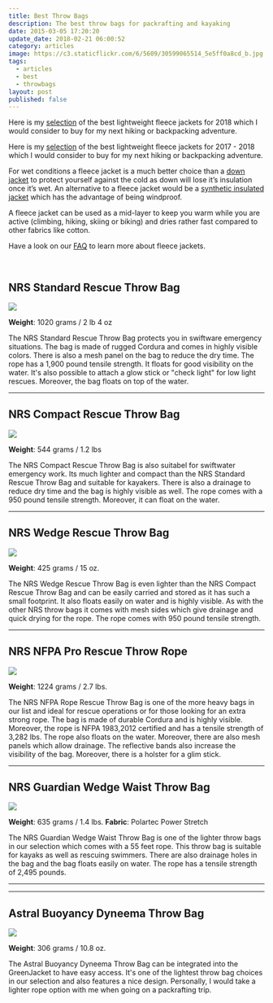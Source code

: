 ```yaml
---
title: Best Throw Bags
description: The best throw bags for packrafting and kayaking
date: 2015-03-05 17:20:20
update_date: 2018-02-21 06:00:52
category: articles
image: https://c3.staticflickr.com/6/5609/30599065514_5e5ff0a8cd_b.jpg
tags:
  - articles
  - best
  - throwbags
layout: post
published: false
---
```


Here is my <a href="#table">selection</a>  of the best lightweight fleece jackets for 2018 which I would consider to buy for my next hiking or backpacking adventure.

Here is my [selection](#the-best-fleece-jackets-of-2018) of the best lightweight fleece jackets for 2017 - 2018 which I would consider to buy for my next hiking or backpacking adventure.

For wet conditions a fleece jacket is a much better choice than a [down jacket](http://www.hikeventures.com/best-down-jackets/) to protect yourself against the cold as down will lose it’s insulation once it’s wet. An alternative to a fleece jacket would be a [synthetic insulated jacket](http://www.hikeventures.com/best-synthetic-insulated-jackets/) which has the advantage of being windproof.

A fleece jacket can be used as a mid-layer to keep you warm while you are active (climbing, hiking, skiing or biking) and dries rather fast compared to other fabrics like cotton.

Have a look on our [FAQ](#faq-on-fleece-jackets) to learn more about fleece jackets.

<amp-img src="https://farm6.staticflickr.com/5479/9596226393_34ba3b93fb_b.jpg" width="1024" height="683" alt="Best Throw Bags" layout="responsive"></amp-img>

<br>
<!--more-->

## NRS Standard Rescue Throw Bag

<a rel="nofollow" target="_blank"  href="https://www.amazon.com/gp/product/B00241ITYC/ref=as_li_tl?ie=UTF8&camp=1789&creative=9325&creativeASIN=B00241ITYC&linkCode=as2&tag=hikeve-20&linkId=17f9e01def77e250d7eff4292bcb31e1"><img border="0" src="//ws-na.amazon-adsystem.com/widgets/q?_encoding=UTF8&MarketPlace=US&ASIN=B00241ITYC&ServiceVersion=20070822&ID=AsinImage&WS=1&Format=_SL250_&tag=hikeve-20" ></a><img src="//ir-na.amazon-adsystem.com/e/ir?t=hikeve-20&l=am2&o=1&a=B00241ITYC" width="1" height="1" border="0" alt="NRS Standard Rescue Throw Bag" style="border:none !important; margin:0px !important;" />

**Weight**: 1020 grams / 2 lb 4 oz

The NRS Standard Rescue Throw Bag protects you in swiftware emergency situations. The bag is made of rugged Cordura and comes in highly visible colors. There is also a mesh panel on the bag to reduce the dry time.
The rope has a 1,900 pound tensile strength. It floats for good visibility on the water. It's also possible to attach a glow stick or "check light" for low light rescues. Moreover, the bag floats on top of the water.

<script type="text/javascript">
amzn_assoc_tracking_id = "hikeve-20";
amzn_assoc_ad_mode = "manual";
amzn_assoc_ad_type = "smart";
amzn_assoc_marketplace = "amazon";
amzn_assoc_region = "US";
amzn_assoc_design = "enhanced_links";
amzn_assoc_asins = "B00241ITYC";
amzn_assoc_placement = "adunit";
amzn_assoc_linkid = "e93c39148d92a652fd81f3e0964d2fc1";
</script>
<script src="//z-na.amazon-adsystem.com/widgets/onejs?MarketPlace=US"></script>

---

## NRS Compact Rescue Throw Bag

<a rel="nofollow" href="https://www.amazon.com/NRS-Compact-Rescue-Throw-Orange/dp/B000GKBBXY/ref=as_li_ss_il?s=sporting-goods&ie=UTF8&qid=1519198682&sr=1-4&keywords=nrs+throw+bag&dpID=4165WYnpBsL&preST=_SY300_QL70_&dpSrc=srch&linkCode=li3&tag=hikeve-20&linkId=bc8bbacf5f7614d2f4b17487c4e0ee3e" target="_blank"><img border="0" src="//ws-na.amazon-adsystem.com/widgets/q?_encoding=UTF8&ASIN=B000GKBBXY&Format=_SL250_&ID=AsinImage&MarketPlace=US&ServiceVersion=20070822&WS=1&tag=hikeve-20" ></a><img src="https://ir-na.amazon-adsystem.com/e/ir?t=hikeve-20&l=li3&o=1&a=B000GKBBXY" width="1" height="1" border="0" alt="NRS Compact Rescue Throw Bag" style="border:none !important; margin:0px !important;" />

**Weight**: 544 grams / 1.2 lbs

The NRS Compact Rescue Throw Bag is also suitabel for swiftwater emergency work. Its much lighter and compact than the NRS Standard Rescue Throw Bag and suitable for kayakers.
There is also a drainage to reduce dry time and the bag is highly visible as well. The rope comes with a 950 pound tensile strength. Moreover, it can float on the water.

<script type="text/javascript">
amzn_assoc_tracking_id = "hikeve-20";
amzn_assoc_ad_mode = "manual";
amzn_assoc_ad_type = "smart";
amzn_assoc_marketplace = "amazon";
amzn_assoc_region = "US";
amzn_assoc_design = "enhanced_links";
amzn_assoc_asins = "B000GKBBXY";
amzn_assoc_placement = "adunit";
amzn_assoc_linkid = "6a32c6ca044ab2495ff696059d46339e";
</script>
<script src="//z-na.amazon-adsystem.com/widgets/onejs?MarketPlace=US"></script>

---

## NRS Wedge Rescue Throw Bag

<a rel="nofollow" href="https://www.amazon.com/NRS-Wedge-Rescue-Throw-Yellow/dp/B0028EHPTA/ref=as_li_ss_il?s=sporting-goods&ie=UTF8&qid=1519198880&sr=1-6&keywords=nrs+throw+bag&dpID=413uElsBYcL&preST=_SX300_QL70_&dpSrc=srch&linkCode=li3&tag=hikeve-20&linkId=a93efa719d79a0de421219892b080518" target="_blank"><img border="0" src="//ws-na.amazon-adsystem.com/widgets/q?_encoding=UTF8&ASIN=B0028EHPTA&Format=_SL250_&ID=AsinImage&MarketPlace=US&ServiceVersion=20070822&WS=1&tag=hikeve-20" ></a><img src="https://ir-na.amazon-adsystem.com/e/ir?t=hikeve-20&l=li3&o=1&a=B0028EHPTA" width="1" height="1" border="0" alt=" NRS Wedge Rescue Throw Bag" style="border:none !important; margin:0px !important;" />

**Weight**: 425 grams / 15 oz.

The NRS Wedge Rescue Throw Bag is even lighter than the NRS Compact Rescue Throw Bag and can be easily carried and stored as it has such a small footprint.
It also floats easily on water and is highly visible. As with the other NRS throw bags it comes with mesh sides which give drainage and quick drying for the rope.
The rope comes with 950 pound tensile strength.

<script type="text/javascript">
amzn_assoc_tracking_id = "hikeve-20";
amzn_assoc_ad_mode = "manual";
amzn_assoc_ad_type = "smart";
amzn_assoc_marketplace = "amazon";
amzn_assoc_region = "US";
amzn_assoc_design = "enhanced_links";
amzn_assoc_asins = "B0028EHPTA";
amzn_assoc_placement = "adunit";
amzn_assoc_linkid = "2c20b01d2333e70a0c25c63bed7ee7dc";
</script>
<script src="//z-na.amazon-adsystem.com/widgets/onejs?MarketPlace=US"></script>

---

## NRS NFPA Pro Rescue Throw Rope

<a rel="nofollow" href="https://www.amazon.com/NRS-Pro-Rescue-Throw-Rope-Yellow/dp/B00097IE16/ref=as_li_ss_il?s=sporting-goods&ie=UTF8&qid=1519198947&sr=1-8&keywords=nrs+throw+bag&linkCode=li3&tag=hikeve-20&linkId=bd2a371829d4ebb5841f87e375d7f57c" target="_blank"><img border="0" src="//ws-na.amazon-adsystem.com/widgets/q?_encoding=UTF8&ASIN=B00097IE16&Format=_SL250_&ID=AsinImage&MarketPlace=US&ServiceVersion=20070822&WS=1&tag=hikeve-20" ></a><img src="https://ir-na.amazon-adsystem.com/e/ir?t=hikeve-20&l=li3&o=1&a=B00097IE16" width="1" height="1" border="0" alt="NRS NFPA Pro Rescue Throw Rope" style="border:none !important; margin:0px !important;" />

**Weight**: 1224 grams / 2.7 lbs.

The NRS NFPA Rope Rescue Throw Bag is one of the more heavy bags in our list and ideal for rescue operations or for those looking for an extra strong rope. The bag is made of durable Cordura and is highly visible. Moreover, the rope is NFPA 1983,2012 certified and has a tensile strength of 3,282 lbs. The rope also floats on the water. Moreover, there are also mesh panels which allow drainage. The reflective bands also increase the visibility of the bag. Moreover, there is a holster for a glim stick.

<script type="text/javascript">
amzn_assoc_tracking_id = "hikeve-20";
amzn_assoc_ad_mode = "manual";
amzn_assoc_ad_type = "smart";
amzn_assoc_marketplace = "amazon";
amzn_assoc_region = "US";
amzn_assoc_design = "enhanced_links";
amzn_assoc_asins = "B00097IE16";
amzn_assoc_placement = "adunit";
amzn_assoc_linkid = "9c98e001d7e6d25da4587c6fa589e4d6";
</script>
<script src="//z-na.amazon-adsystem.com/widgets/onejs?MarketPlace=US"></script>

---

## NRS Guardian Wedge Waist Throw Bag

<a rel="nofollow" href="https://www.amazon.com/gp/product/B00MX7VXYA/ref=as_li_ss_il?ie=UTF8&linkCode=li3&tag=hikeve-20&linkId=ec7bec04b43bc5e83b52309bc7d66f36" target="_blank"><img border="0" src="//ws-na.amazon-adsystem.com/widgets/q?_encoding=UTF8&ASIN=B00MX7VXYA&Format=_SL250_&ID=AsinImage&MarketPlace=US&ServiceVersion=20070822&WS=1&tag=hikeve-20" ></a><img src="https://ir-na.amazon-adsystem.com/e/ir?t=hikeve-20&l=li3&o=1&a=B00MX7VXYA" width="1" height="1" border="0" alt=" NRS Guardian Wedge Waist Throw Bag" style="border:none !important; margin:0px !important;" />

**Weight**: 635 grams / 1.4 lbs.
**Fabric**: Polartec Power Stretch

The NRS Guardian Wedge Waist Throw Bag is one of the lighter throw bags in our selection which comes with a 55 feet rope. This throw bag is suitable for kayaks as well as rescuing swimmers.
There are also drainage holes in the bag and the bag floats easily on water. The rope has a tensile strength of 2,495 pounds.

---

<script type="text/javascript">
amzn_assoc_tracking_id = "hikeve-20";
amzn_assoc_ad_mode = "manual";
amzn_assoc_ad_type = "smart";
amzn_assoc_marketplace = "amazon";
amzn_assoc_region = "US";
amzn_assoc_design = "enhanced_links";
amzn_assoc_asins = "B00MX7VXYA";
amzn_assoc_placement = "adunit";
amzn_assoc_linkid = "00957bf6dfa3ae7ecd16614f8806e2b2";
</script>
<script src="//z-na.amazon-adsystem.com/widgets/onejs?MarketPlace=US"></script>

---

## Astral Buoyancy Dyneema Throw Bag

<a rel="nofollow" href="https://www.amazon.com/gp/product/B00BDMDXNU/ref=as_li_ss_il?ie=UTF8&linkCode=li3&tag=hikeve-20&linkId=08c49a2fef29ba389085024b1be8ee0c" target="_blank"><img border="0" src="//ws-na.amazon-adsystem.com/widgets/q?_encoding=UTF8&ASIN=B00BDMDXNU&Format=_SL250_&ID=AsinImage&MarketPlace=US&ServiceVersion=20070822&WS=1&tag=hikeve-20" ></a><img src="https://ir-na.amazon-adsystem.com/e/ir?t=hikeve-20&l=li3&o=1&a=B00BDMDXNU" width="1" height="1" border="0" alt="Astral Buoyancy Dyneema Throw Bag" style="border:none !important; margin:0px !important;" />

**Weight**: 306 grams / 10.8 oz.

The Astral Buoyancy Dyneema Throw Bag can be integrated into the GreenJacket to have easy access. It's one of the lightest throw bag choices in our selection and also features a nice design. Personally, I would take a lighter rope option with me when going on a packrafting trip.

<script type="text/javascript">
amzn_assoc_tracking_id = "hikeve-20";
amzn_assoc_ad_mode = "manual";
amzn_assoc_ad_type = "smart";
amzn_assoc_marketplace = "amazon";
amzn_assoc_region = "US";
amzn_assoc_design = "enhanced_links";
amzn_assoc_asins = "B00BDMDXNU";
amzn_assoc_placement = "adunit";
amzn_assoc_linkid = "b2422d5817a43e327775b94512e34167";
</script>
<script src="//z-na.amazon-adsystem.com/widgets/onejs?MarketPlace=US"></script>
